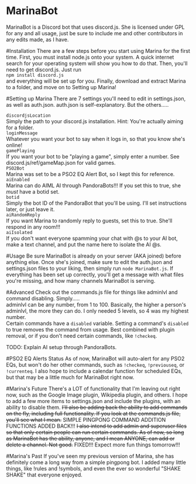 # MarinaBot
MarinaBot is a Discord bot that uses discord.js. She is licensed under GPL for any and all usage, just be sure to include me and other contributors in any edits made, as I have.

#Installation
There are a few steps before you start using Marina for the first time. First, you must install node.js onto your system. A quick internet search for your operating system will show you how to do that. Then, you'll need to get discord.js. Just run<br>`npm install discord.js`<br>and everything will be set up for you. Finally, download and extract Marina to a folder, and move on to Setting up Marina!

#Setting up Marina
There are 7 settings you'll need to edit in settings.json, as well as auth.json. auth.json is self-explanatory. But the others.....

`discordjsLocation`<br>Simply the path to your discord.js installation. Hint: You're actually aiming for a folder.<br>
`loginMessage`<br>Whatever you want your bot to say when it logs in, so that you know she's online!<br>
`gamePlaying`<br>If you want your bot to be "playing a game", simply enter a number. See discord.js/ref/gameMap.json for valid games.<br>
`PSO2Bot`<br>Marina was set to be a PSO2 EQ Alert Bot, so I kept this for reference.<br>
`aiEnabled`<br>Marina can do AIML AI through PandoraBots!!! If you set this to true, she *must* have a botid set.<br>
`botid`<br>Simply the bot ID of the PandoraBot that you'll be using. I'll set instructions later, or just leave it.<br>
`aiRandomReply`<br>If you want Marina to randomly reply to guests, set this to true. She'll respond in any room!!!<br>
`aiIsolated`<br>If you don't want everyone spamming your chat with @s to your AI bot, make a text channel, and put the name here to isolate the AI @s.

#Usage
Be sure MarinaBot is already on your server (AKA joined) before anything else. Once she's joined, make sure to edit the auth.json and settings.json files to your liking, then simply run `node MarinaBot.js`. If everything has been set up correctly, you'll get a message with what files you're missing, and how many channels MarinaBot is serving.

#Advanced
Check out the commands.js file for things like adminlvl and command disabling. Simply.....<br>
adminlvl can be any number, from 1 to 100. Basically, the higher a person's adminlvl, the more they can do. I only needed 5 levels, so 4 was my highest number.<br>
Certain commands have a `disabled` variable. Setting a command's `disabled` to true removes the command from usage. Best combined with plugin removal, or if you don't need certain commands, like `!checkeq`.

TODO: Explain AI setup through PandoraBots.

#PSO2 EQ Alerts Status
As of now, MarinaBot will auto-alert for any PSO2 EQs, but won't do her other commands, such as `!checkeq`, `!previouseq`, or `!currenteq`. I also hope to include a calendar function for scheduled EQs, but that may be a little much for MarinaBot right now.

#Marina's Future
There's a LOT of functionality that I'm leaving out right now, such as the Google Image plugin, Wikipedia plugin, and others. I hope to add a few more items to settings.json and include the plugins, with an ability to disable them. ~~I'll also be adding back the ability to add commands on the fly, including full functionality. If you look at the commands.js file, you'll see what I mean.~~ SIMPLE PINGPONG COMMAND ADDITION FUNCTIONS ADDED BACK!!! ~~I also intend to add admin and superuser files so that only certain people can run certain commands. As of now, so long as MarinaBot has the ability, anyone, and I mean ANYONE, can add or delete a channel. Not good.~~ FIXED!!! Expect more fun things tomorrow!!!

#Marina's Past
If you've seen my previous version of Marina, she has definitely come a long way from a simple pingpong bot. I added many little things, like !rules and !symbols, and even the ever so wonderful "SHAKE SHAKE" that everyone enjoyed.
